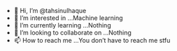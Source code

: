 - 👋 Hi, I’m @tahsinulhaque
- 👀 I’m interested in ...Machine learning
- 🌱 I’m currently learning ...Nothing 
- 💞️ I’m looking to collaborate on ...Nothing
- 📫 How to reach me ...You don’t have to reach me stfu

<!---
tahsinulhaque/tahsinulhaque is a ✨ special ✨ repository because its `README.md` (this file) appears on your GitHub profile.
You can click the Preview link to take a look at your changes.
--->
